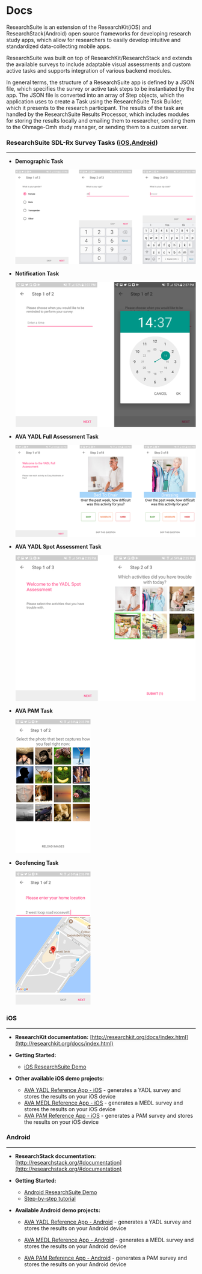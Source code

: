 # Docs

ResearchSuite is an extension of the ResearchKit(iOS) and ResearchStack(Android) open source frameworks for developing research study apps, which allow for researchers to easily develop intuitive and standardized data-collecting mobile apps. 

ResearchSuite was built on top of ResearchKit/ResearchStack and extends the available surveys to include adaptable visual assessments and custom active tasks and supports integration of various backend modules.

In general terms, the structure of a ResearchSuite app is defined by a JSON file, which specifies the survey or active task steps to be instantiated by the app. The JSON file is converted into an array of Step objects, which the application uses to create a Task using the ResearchSuite Task Builder, which it presents to the research participant. The results of the task are handled by the ResearchSuite Results Processor, which includes modules for storing the results locally and emailing them to researcher, sending them to the Ohmage-Omh study manager, or sending them to a custom server.

### **ResearchSuite SDL-Rx Survey Tasks ([iOS](https://github.com/ResearchSuite/sdl-rkx),[Android](https://github.com/ResearchSuite/sdl-rsx))**
***

* **Demographic Task**

  <img src="https://github.com/ResearchSuite/Docs/blob/master/demography.png?raw=true" width="500">

* **Notification Task**

  <img src="https://github.com/ResearchSuite/Docs/blob/master/notification.png?raw=true" width="500">

* **AVA YADL Full Assessment Task**

  <img src="https://github.com/ResearchSuite/Docs/blob/master/yadlfull.png?raw=true" width="500">

* **AVA YADL Spot Assessment Task**

  <img src="https://github.com/ResearchSuite/Docs/blob/master/yadlspot.png?raw=true" width="500">
 
* **AVA PAM Task**

  <img src="https://github.com/ResearchSuite/Docs/blob/master/pam.png?raw=true" width="200">

* **Geofencing Task**

  <img src="https://github.com/ResearchSuite/Docs/blob/master/geofence.png?raw=true" width="200">



### **iOS**
***

* **ResearchKit documentation:** [http://researchkit.org/docs/index.html](http://researchkit.org/docs/index.html)

* **Getting Started:**
  * [iOS ResearchSuite Demo](https://github.com/ResearchSuite/ResearchSuite-Demo-iOS)
  

* **Other available iOS demo projects:**
  * [AVA YADL Reference App - iOS](https://github.com/ResearchSuite/AVA-YADL-iOS) - generates a YADL survey and stores the results on your iOS device
  * [AVA MEDL Reference App - iOS](https://github.com/ResearchSuite/AVA-MEDL-iOS)  - generates a MEDL survey and stores the results on your iOS device
  * [AVA PAM Reference App - iOS](https://github.com/ResearchSuite/AVA-PAM-iOS) - generates a PAM survey and stores the results on your iOS device


### **Android**
***
* **ResearchStack documentation:** [http://researchstack.org/#documentation](http://researchstack.org/#documentation)

* **Getting Started:**
  * [Android ResearchSuite Demo](https://github.com/ResearchSuite/ResearchSuite-Demo-Android)
  * [Step-by-step tutorial](https://docs.google.com/presentation/d/1k43p1Y1f3kubWCeWUIBFi3kLVN8gWFoHozA9gBRrS2s/edit?usp=sharing)

* **Available Android demo projects:**
  * [AVA YADL Reference App - Android](https://github.com/ResearchSuite/AVA-YADL-Android) - generates a YADL survey and stores the results on your Android device

  * [AVA MEDL Reference App - Android](https://github.com/ResearchSuite/AVA-MEDL-Android) - generates a MEDL survey and stores the results on your Android device
  * [AVA PAM Reference App - Android](https://github.com/ResearchSuite/AVA-PAM-Android) - generates a PAM survey and stores the results on your Android device




